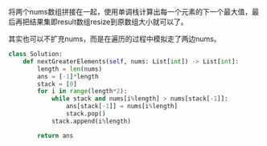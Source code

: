 将两个nums数组拼接在一起，使用单调栈计算出每一个元素的下一个最大值，最后再把结果集即result数组resize到原数组大小就可以了。

其实也可以不扩充nums，而是在遍历的过程中模拟走了两边nums。

```python
class Solution:
    def nextGreaterElements(self, nums: List[int]) -> List[int]:
        length = len(nums)
        ans = [-1]*length
        stack = [0]
        for i in range(length*2):
            while stack and nums[i%length] > nums[stack[-1]]:
                ans[stack[-1]] = nums[i%length]
                stack.pop()
            stack.append(i%length)

        return ans
```
